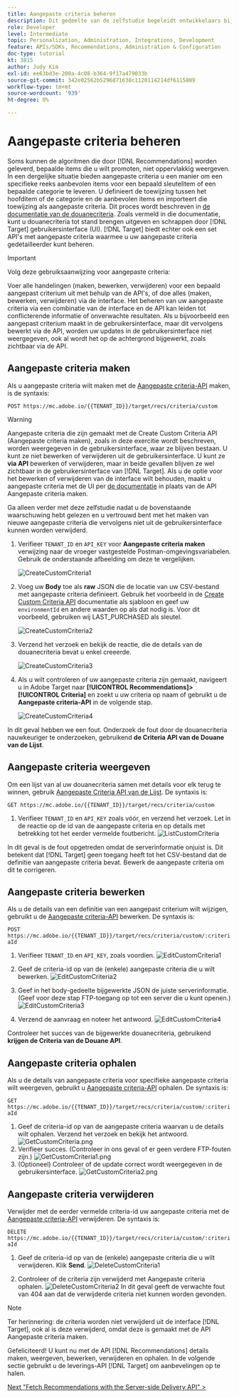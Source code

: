 ```yaml
---
title: Aangepaste criteria beheren
description: Dit gedeelte van de zelfstudie begeleidt ontwikkelaars bij het uitvoeren van de stappen die nodig zijn om Adobe Target API's te gebruiken voor het beheren, maken, weergeven, bewerken, ophalen en verwijderen van Adobe Target Recommendations-criteria.
role: Developer
level: Intermediate
topic: Personalization, Administration, Integrations, Development
feature: APIs/SDKs, Recommendations, Administration & Configuration
doc-type: tutorial
kt: 3815
author: Judy Kim
exl-id: ee63bd3e-200a-4c08-b364-9f17a479033b
source-git-commit: 342e02562b5296871638c1120114214df6115809
workflow-type: tm+mt
source-wordcount: '939'
ht-degree: 0%

---
```


# Aangepaste criteria beheren

Soms kunnen de algoritmen die door [!DNL Recommendations] worden geleverd, bepaalde items die u wilt promoten, niet oppervlakkig weergeven. In een dergelijke situatie bieden aangepaste criteria u een manier om een specifieke reeks aanbevolen items voor een bepaald sleutelitem of een bepaalde categorie te leveren. U definieert de toewijzing tussen het hoofditem of de categorie en de aanbevolen items en importeert die toewijzing als aangepaste criteria. Dit proces wordt beschreven in [de documentatie van de douanecriteria](https://experienceleague.adobe.com/docs/target/using/recommendations/criteria/recommendations-csv.html?lang=en). Zoals vermeld in die documentatie, kunt u douanecriteria tot stand brengen uitgeven en schrappen door [!DNL Target] gebruikersinterface (UI). [!DNL Target] biedt echter ook een set API&#39;s met aangepaste criteria waarmee u uw aangepaste criteria gedetailleerder kunt beheren.

>[!IMPORTANT]
>
>Volg deze gebruiksaanwijzing voor aangepaste criteria:
>
> Voer alle handelingen (maken, bewerken, verwijderen) voor een bepaald aangepast criterium uit met behulp van de API&#39;s, of doe alles (maken, bewerken, verwijderen) via de interface. Het beheren van uw aangepaste criteria via een combinatie van de interface en de API kan leiden tot conflicterende informatie of onverwachte resultaten. Als u bijvoorbeeld een aangepast criterium maakt in de gebruikersinterface, maar dit vervolgens bewerkt via de API, worden uw updates in de gebruikersinterface niet weergegeven, ook al wordt het op de achtergrond bijgewerkt, zoals zichtbaar via de API.

## Aangepaste criteria maken

Als u aangepaste criteria wilt maken met de [Aangepaste criteria-API](https://developers.adobetarget.com/api/recommendations/#operation/createCriteriaCustom) maken, is de syntaxis:

`POST https://mc.adobe.io/{{TENANT_ID}}/target/recs/criteria/custom`

>[!WARNING]
>
>Aangepaste criteria die zijn gemaakt met de Create Custom Criteria API (Aangepaste criteria maken), zoals in deze exercitie wordt beschreven, worden weergegeven in de gebruikersinterface, waar ze blijven bestaan. U kunt ze niet bewerken of verwijderen uit de gebruikersinterface. U kunt ze **via API** bewerken of verwijderen, maar in beide gevallen blijven ze wel zichtbaar in de gebruikersinterface van [!DNL Target]. Als u de optie voor het bewerken of verwijderen van de interface wilt behouden, maakt u aangepaste criteria met de UI per [de documentatie](https://experienceleague.adobe.com/docs/target/using/recommendations/criteria/recommendations-csv.html?lang=en) in plaats van de API Aangepaste criteria maken.

Ga alleen verder met deze zelfstudie nadat u de bovenstaande waarschuwing hebt gelezen en u vertrouwd bent met het maken van nieuwe aangepaste criteria die vervolgens niet uit de gebruikersinterface kunnen worden verwijderd.

1. Verifieer `TENANT_ID` en `API_KEY` voor **Aangepaste criteria maken** verwijzing naar de vroeger vastgestelde Postman-omgevingsvariabelen. Gebruik de onderstaande afbeelding om deze te vergelijken.

   ![CreateCustomCriteria1](assets/CreateCustomCriteria1.png)

2. Voeg uw **Body** toe als **raw** JSON die de locatie van uw CSV-bestand met aangepaste criteria definieert. Gebruik het voorbeeld in de [Create Custom Criteria API](https://developers.adobetarget.com/api/recommendations/#operation/getAllCriteriaCustom) documentatie als sjabloon en geef uw `environmentId` en andere waarden op als dat nodig is. Voor dit voorbeeld, gebruiken wij LAST_PURCHASED als sleutel.

   ![CreateCustomCriteria2](assets/CreateCustomCriteria2.png)

3. Verzend het verzoek en bekijk de reactie, die de details van de douanecriteria bevat u enkel creeerde.

   ![CreateCustomCriteria3](assets/CreateCustomCriteria3.png)

4. Als u wilt controleren of uw aangepaste criteria zijn gemaakt, navigeert u in Adobe Target naar **[!UICONTROL Recommendations]>[!UICONTROL Criteria]** en zoekt u uw criteria op naam of gebruikt u de **Aangepaste criteria-API** in de volgende stap.

   ![CreateCustomCriteria4](assets/CreateCustomCriteria4.png)

In dit geval hebben we een fout. Onderzoek de fout door de douanecriteria nauwkeuriger te onderzoeken, gebruikend **de Criteria API van de Douane van de Lijst**.

## Aangepaste criteria weergeven

Om een lijst van al uw douanecriteria samen met details voor elk terug te winnen, gebruik [Aangepaste Criteria API van de Lijst](https://developers.adobetarget.com/api/recommendations/#operation/getAllCriteriaCustom). De syntaxis is:

`GET https://mc.adobe.io/{{TENANT_ID}}/target/recs/criteria/custom`

1. Verifieer `TENANT_ID` en `API_KEY` zoals vóór, en verzend het verzoek. Let in de reactie op de id van de aangepaste criteria en op details met betrekking tot het eerder vermelde foutbericht.
   ![ListCustomCriteria](assets/ListCustomCriteria.png)

In dit geval is de fout opgetreden omdat de serverinformatie onjuist is. Dit betekent dat [!DNL Target] geen toegang heeft tot het CSV-bestand dat de definitie van aangepaste criteria bevat. Bewerk de aangepaste criteria om dit te corrigeren.

## Aangepaste criteria bewerken

Als u de details van een definitie van een aangepast criterium wilt wijzigen, gebruikt u de [Aangepaste criteria-API](https://developers.adobetarget.com/api/recommendations/#operation/updateCriteriaCustom) bewerken. De syntaxis is:

`POST https://mc.adobe.io/{{TENANT_ID}}/target/recs/criteria/custom/:criteriaId`

1. Verifieer `TENANT_ID` en `API_KEY`, zoals voordien.
   ![EditCustomCriteria1](assets/EditCustomCriteria1.png)

1. Geef de criteria-id op van de (enkele) aangepaste criteria die u wilt bewerken.
   ![EditCustomCriteria2](assets/EditCustomCriteria2.png)

1. Geef in het body-gedeelte bijgewerkte JSON de juiste serverinformatie. (Geef voor deze stap FTP-toegang op tot een server die u kunt openen.)
   ![EditCustomCriteria3](assets/EditCustomCriteria3.png)

1. Verzend de aanvraag en noteer het antwoord.
   ![EditCustomCriteria4](assets/EditCustomCriteria4.png)

Controleer het succes van de bijgewerkte douanecriteria, gebruikend **krijgen de Criteria van de Douane API**.

## Aangepaste criteria ophalen

Als u de details van aangepaste criteria voor specifieke aangepaste criteria wilt weergeven, gebruikt u [Aangepaste criteria-API](https://developers.adobetarget.com/api/recommendations/#operation/getCriteriaCustom) ophalen. De syntaxis is:

`GET https://mc.adobe.io/{{TENANT_ID}}/target/recs/criteria/custom/:criteriaId`

1. Geef de criteria-id op van de aangepaste criteria waarvan u de details wilt ophalen. Verzend het verzoek en bekijk het antwoord.
   ![GetCustomCriteria.png](assets/GetCustomCriteria.png)
1. Verifieer succes. (Controleer in ons geval of er geen verdere FTP-fouten zijn.)
   ![GetCustomCriteria1.png](assets/GetCustomCriteria1.png)
1. (Optioneel) Controleer of de update correct wordt weergegeven in de gebruikersinterface.
   ![GetCustomCriteria2.png](assets/GetCustomCriteria2.png)

## Aangepaste criteria verwijderen

Verwijder met de eerder vermelde criteria-id uw aangepaste criteria met de [Aangepaste criteria-API](https://developers.adobetarget.com/api/recommendations/#operation/deleteCriteriaCustom) verwijderen. De syntaxis is:

`DELETE https://mc.adobe.io/{{TENANT_ID}}/target/recs/criteria/custom/:criteriaId`

1. Geef de criteria-id op van de (enkele) aangepaste criteria die u wilt verwijderen. Klik **Send**.
   ![DeleteCustomCriteria1](assets/DeleteCustomCriteria1.png)

1. Controleer of de criteria zijn verwijderd met Aangepaste criteria ophalen.
   ![DeleteCustomCriteria2](assets/DeleteCustomCriteria2.png)
In dit geval geeft de verwachte fout van 404 aan dat de verwijderde criteria niet kunnen worden gevonden.

>[!NOTE]
>Ter herinnering: de criteria worden niet verwijderd uit de interface [!DNL Target], ook al is deze verwijderd, omdat deze is gemaakt met de API Aangepaste criteria maken.

Gefeliciteerd! U kunt nu met de API [!DNL Recommendations] details maken, weergeven, bewerken, verwijderen en ophalen. In de volgende sectie gebruikt u de leverings-API [!DNL Target] om aanbevelingen op te halen.

[Next &quot;Fetch Recommendations with the Server-side Delivery API&quot; >](fetch-recs-server-side-delivery-api.md)
